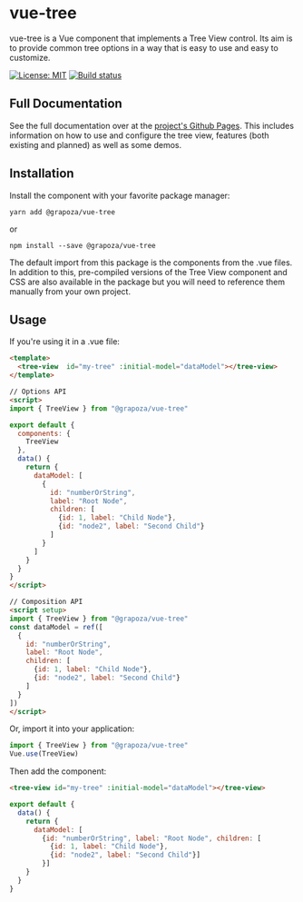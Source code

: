 # vue-tree

vue-tree is a Vue component that implements a Tree View control. Its aim is to provide common tree options in a way that is easy to use and easy to customize.

[![License: MIT](https://img.shields.io/badge/License-MIT-yellow.svg)](https://opensource.org/licenses/MIT)
[![Build status](https://ci.appveyor.com/api/projects/status/j8d19gt0vh16amhh/branch/master?svg=true)](https://ci.appveyor.com/project/Gregg/vue-tree/branch/master)

## Full Documentation

See the full documentation over at the [project's Github Pages](https://grapoza.github.io/vue-tree/). This includes information on how to use and configure the tree view, features (both existing and planned) as well as some demos.

##  Installation

Install the component with your favorite package manager:
```shell
yarn add @grapoza/vue-tree
```
or
```shell
npm install --save @grapoza/vue-tree
```

The default import from this package is the components from the .vue files. In addition to this, pre-compiled versions of the Tree View component and CSS are also available in the package but you will need to reference them manually from your own project.

## Usage

If you're using it in a .vue file:

```html
<template>
  <tree-view  id="my-tree" :initial-model="dataModel"></tree-view>
</template>

// Options API
<script>
import { TreeView } from "@grapoza/vue-tree"

export default {
  components: {
    TreeView
  },
  data() {
    return {
      dataModel: [
        {
          id: "numberOrString",
          label: "Root Node",
          children: [
            {id: 1, label: "Child Node"},
            {id: "node2", label: "Second Child"}
          ]
        }
      ]
    }
  }
}
</script>

// Composition API
<script setup>
import { TreeView } from "@grapoza/vue-tree"
const dataModel = ref([
  {
    id: "numberOrString",
    label: "Root Node",
    children: [
      {id: 1, label: "Child Node"},
      {id: "node2", label: "Second Child"}
    ]
  }
])
</script>
```

Or, import it into your application:

```javascript
import { TreeView } from "@grapoza/vue-tree"
Vue.use(TreeView)
```
Then add the component:
```html
<tree-view id="my-tree" :initial-model="dataModel"></tree-view>
```
```javascript
export default {
  data() {
    return {
      dataModel: [
        {id: "numberOrString", label: "Root Node", children: [
          {id: 1, label: "Child Node"},
          {id: "node2", label: "Second Child"}]
        }]
    }
  }
}
```
